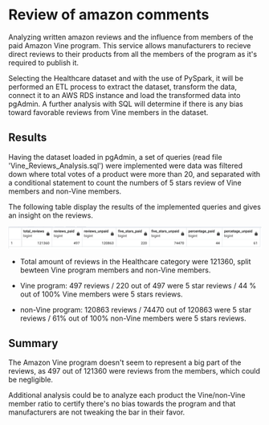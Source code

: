 # Review of amazon comments

Analyzing written amazon reviews and the influence from members of the paid Amazon Vine program. This service allows manufacturers to recieve direct reviews to their products from all the members of the program as it's required to publish it. 

Selecting the Healthcare dataset and with the use of PySpark, it will be performed an ETL process to extract the dataset, transform the data, connect it to an AWS RDS instance and load the transformed data into pgAdmin. A further analysis with SQL will determine if there is any bias toward favorable reviews from Vine members in the dataset.

## Results

Having the dataset loaded in pgAdmin, a set of queries (read file 'Vine_Reviews_Analysis.sql') were implemented were data was filtered down where total votes of a product were more than 20, and separated with a conditional statement to count the numbers of 5 stars review of Vine members and non-Vine members.

The following table display the results of the implemented queries and gives an insight on the reviews.

![M17_1.png](Images/M17_1.png)

- Total amount of reviews in the Healthcare category were 121360, split bewteen Vine program members and non-Vine members. 

- Vine program: 497 reviews / 220 out of 497 were 5 star reviews / 44 % out of 100% Vine members were 5 stars reviews.

- non-Vine program: 120863 reviews / 74470 out of 120863 were 5 star reviews / 61% out of 100% non-Vine members were 5 stars reviews. 


## Summary 

The Amazon Vine program doesn't seem to represent a big part of the reviews, as 497 out of 121360 were reviews from the members, which could be negligible. 

Additional analysis could be to analyze each product the Vine/non-Vine member ratio to certify there's no bias towards the program and that manufacturers are not tweaking the bar in their favor.
